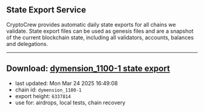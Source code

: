 ## State Export Service
CryptoCrew provides automatic daily state exports for all chains we validate. State export files can be used as genesis files and are a snapshot of the current blockchain state, including all validators, accounts, balances and delegations.

---
**Download: [dymension_1100-1 state export](https://dl-eu2.ccvalidators.com/SERVICE/dymension/dymension_1100-1_export_6337814.json)**
---

- last updated: Mon Mar 24 2025 16:49:08
- chain id: `dymension_1100-1`
- export height: `6337814`
- use for: airdrops, local tests, chain recovery
